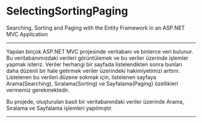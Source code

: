 # SelectingSortingPaging
Searching, Sorting and Paging with the Entity Framework in an ASP.NET MVC Application

----------

Yapılan birçok ASP.NET MVC projesinde veritabanı ve binlerce veri bulunur. Bu veritabanımızdaki verileri görüntülemek ve bu veriler üzerinde işlemler yapmak isteriz. Veriler herhangi bir sayfada listelendikten sonra bunları daha düzenli bir hale getirmek veriler üzerindeki hakimiyetimizi arttırır. Listelenen bu verileri düzene sokmak için, listelenen sayfaya Arama(Searching), Sıralama(Sorting) ve Sayfalama(Paging) özellikleri vermemiz gerekmektedir.

Bu projede, oluşturulan basit bir veritabanındaki veriler üzerinde Arama, Sıralama ve Sayfalama işlemleri yapılmıştır.

----------
